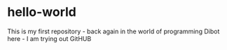# hello-world
This is my first repository - back again in the world of programming
Dibot here - I am trying out GitHUB
